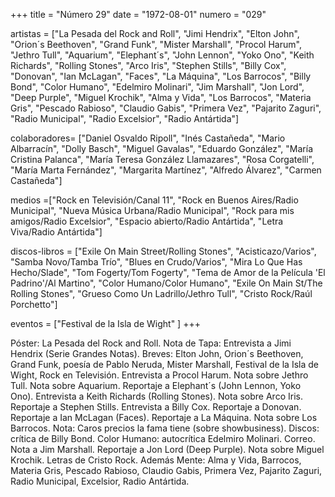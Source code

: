 +++
title = "Número 29"
date = "1972-08-01"
numero = "029"

artistas = ["La Pesada del Rock and Roll", "Jimi Hendrix", "Elton John", "Orion´s Beethoven", "Grand Funk", "Mister Marshall", "Procol Harum", "Jethro Tull", "Aquarium", "Elephant´s", "John Lennon", "Yoko Ono", "Keith Richards", "Rolling Stones", "Arco Iris", "Stephen Stills",  "Billy Cox", "Donovan", "Ian McLagan", "Faces", "La Máquina", "Los Barrocos", "Billy Bond", "Color Humano", "Edelmiro Molinari", "Jim Marshall", "Jon Lord", "Deep Purple", "Miguel Krochik", "Alma y Vida", "Los Barrocos", "Materia Gris", "Pescado Rabioso", "Claudio Gabis", "Primera Vez", "Pajarito Zaguri", "Radio Municipal", "Radio Excelsior", "Radio Antártida"]

colaboradores= ["Daniel Osvaldo Ripoll", "Inés Castañeda", "Mario Albarracín", "Dolly Basch", "Miguel Gavalas", "Eduardo González", "María Cristina Palanca", "María Teresa González Llamazares", "Rosa Corgatelli", "María Marta Fernández", "Margarita Martínez", "Alfredo Álvarez", "Carmen Castañeda"]

medios =["Rock en Televisión/Canal 11", "Rock en Buenos Aires/Radio Municipal", "Nueva Música Urbana/Radio Municipal", "Rock para mis amigos/Radio Excelsior", "Espacio abierto/Radio Antártida", "Letra Viva/Radio Antártida"]

discos-libros = ["Exile On Main Street/Rolling Stones", "Acisticazo/Varios", "Samba Novo/Tamba Trío", "Blues en Crudo/Varios", "Mira Lo Que Has Hecho/Slade", "Tom Fogerty/Tom Fogerty", "Tema de Amor de la Película 'El Padrino'/Al Martino", "Color Humano/Color Humano", "Exile On Main St/The Rolling Stones", "Grueso Como Un Ladrillo/Jethro Tull", "Cristo Rock/Raúl Porchetto"]

eventos = ["Festival de la Isla de Wight" ]
+++

Póster: La Pesada del Rock and Roll. Nota de Tapa: Entrevista a Jimi Hendrix (Serie Grandes Notas). Breves: Elton John, Orion´s Beethoven, Grand Funk, poesía de Pablo Neruda, Mister Marshall, Festival de la Isla de Wight, Rock en Televisión. Entrevista a Procol Harum. Nota sobre Jethro Tull. Nota sobre Aquarium. Reportaje a Elephant´s (John Lennon, Yoko Ono). Entrevista a Keith Richards (Rolling Stones). Nota sobre Arco Iris. Reportaje a Stephen Stills. Entrevista a Billy Cox. Reportaje a Donovan. Reportaje a Ian McLagan (Faces). Reportaje a La Máquina. Nota sobre Los Barrocos. Nota: Caros precios la fama tiene (sobre showbusiness). Discos: crítica de Billy Bond. Color Humano: autocrítica Edelmiro Molinari. Correo. Nota a Jim Marshall. Reportaje a Jon Lord (Deep Purple). Nota sobre Miguel Krochik. Letras de Cristo Rock. Además Mente: Alma y Vida, Barrocos, Materia Gris, Pescado Rabioso, Claudio Gabis, Primera Vez, Pajarito Zaguri, Radio Municipal, Excelsior, Radio Antártida.
